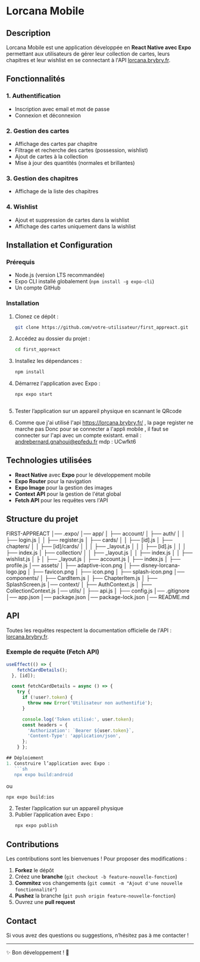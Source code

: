 
# Lorcana Mobile

## Description
Lorcana Mobile est une application développée en **React Native avec Expo** permettant aux utilisateurs de gérer leur collection de cartes, leurs chapitres et leur wishlist en se connectant à l'API [lorcana.brybry.fr](https://lorcana.brybry.fr/).

## Fonctionnalités

### 1. Authentification
- Inscription avec email et mot de passe
- Connexion et déconnexion

### 2. Gestion des cartes
- Affichage des cartes par chapitre
- Filtrage et recherche des cartes (possession, wishlist)
- Ajout de cartes à la collection
- Mise à jour des quantités (normales et brillantes)

### 3. Gestion des chapitres
- Affichage de la liste des chapitres

### 4. Wishlist
- Ajout et suppression de cartes dans la wishlist
- Affichage des cartes uniquement dans la wishlist

## Installation et Configuration

### Prérequis
- Node.js (version LTS recommandée)
- Expo CLI installé globalement (`npm install -g expo-cli`)
- Un compte GitHub

### Installation
1. Clonez ce dépôt :
   ```sh
   git clone https://github.com/votre-utilisateur/first_appreact.git
   ```
2. Accédez au dossier du projet :
   ```sh
   cd first_appreact
   ```
3. Installez les dépendances :
   ```sh
   npm install
   ```
4. Démarrez l'application avec Expo :
   ```sh
   npx expo start



5. Tester l’application sur un appareil physique en scannant le QRcode
   
6. Comme que j'ai utilisé l'api https://lorcana.brybry.fr/ , la page register ne marche pas Donc pour se connecter a l'appli mobile , il faut se connecter sur l'api avec un compte existant.
email : andrebernard.gnahoui@epfedu.fr
mdp : UCwfkt6


## Technologies utilisées
- **React Native** avec **Expo** pour le développement mobile
- **Expo Router** pour la navigation
- **Expo Image** pour la gestion des images
- **Context API** pour la gestion de l'état global
- **Fetch API** pour les requêtes vers l'API

## Structure du projet

FIRST-APPREACT
│── .expo/
│── app/
│   ├── account/
│   ├── auth/
│   │   ├── login.js
│   │   ├── register.js
│   ├── cards/
│   │   ├── [id].js
│   ├── chapters/
│   │   ├── [id]/cards/
│   │   │   ├── _layout.js
│   │   │   ├── [id].js
│   │   │   ├── index.js
│   ├── collection/
│   │   ├── _layout.js
│   │   ├── index.js
│   │   ├── wishlist.js
│   ├
│   ├── _layout.js
│   ├── account.js
│   ├── index.js
│   ├── profile.js
│── assets/
│   ├── adaptive-icon.png
│   ├── disney-lorcana-logo.jpg
│   ├── favicon.png
│   ├── icon.png
│   ├── splash-icon.png
│── components/
│   ├── CardItem.js
│   ├── ChapterItem.js
│   ├── SplashScreen.js
│── context/
│   ├── AuthContext.js
│   ├── CollectionContext.js
│── utils/
│   ├── api.js
│   ├── config.js
│── .gitignore
│── app.json
│── package.json
│── package-lock.json
│── README.md


## API
Toutes les requêtes respectent la documentation officielle de l'API : [lorcana.brybry.fr](https://lorcana.brybry.fr/).

### Exemple de requête (Fetch API)
```js
useEffect(() => {
    fetchCardDetails();
  }, [id]);

  const fetchCardDetails = async () => {
    try {
      if (!user?.token) {
        throw new Error('Utilisateur non authentifié');
      }

      console.log('Token utilisé:', user.token);
      const headers = {
        'Authorization': `Bearer ${user.token}`,
        'Content-Type': 'application/json',
      };
    } };

## Déploiement
1. Construire l’application avec Expo :
   ```sh
   npx expo build:android
   ```
   ou
   ```sh
   npx expo build:ios
   ```
2. Tester l’application sur un appareil physique 
3. Publier l’application avec Expo :
   ```sh
   npx expo publish
   ```

## Contributions
Les contributions sont les bienvenues ! Pour proposer des modifications :
1. **Forkez** le dépôt
2. Créez une **branche** (`git checkout -b feature-nouvelle-fonction`)
3. **Commitez** vos changements (`git commit -m "Ajout d'une nouvelle fonctionnalité"`)
4. **Pushez** la branche (`git push origin feature-nouvelle-fonction`)
5. Ouvrez une **pull request**

## Contact
Si vous avez des questions ou suggestions, n’hésitez pas à me contacter !

---
✨ Bon développement ! 🚀

